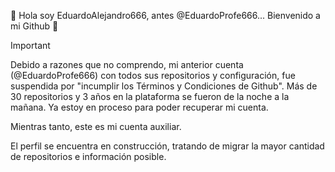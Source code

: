 👋 Hola soy EduardoAlejandro666, antes @EduardoProfe666... Bienvenido a mi Github 🎩

> [!IMPORTANT]
> Debido a razones que no comprendo, mi anterior cuenta (@EduardoProfe666) con todos sus repositorios y configuración, fue suspendida por "incumplir los Términos y Condiciones de Github". Más de 30 repositorios y 3 años en la plataforma se fueron de la noche a la mañana. Ya estoy en proceso para poder recuperar mi cuenta.
>
> Mientras tanto, este es mi cuenta auxiliar.
>
> El perfil se encuentra en construcción, tratando de migrar la
> mayor cantidad de repositorios e información posible.
